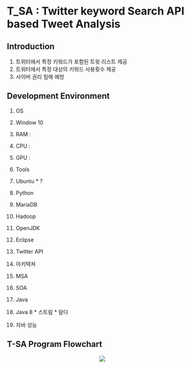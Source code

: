 # T_SA : Twitter keyword Search API based Tweet Analysis

## Introduction
1. 트위터에서 특정 키워드가 포함된 트윗 리스트 제공
2. 트위터에서 특정 대상의 키워드 사용횟수 제공
3. 사이버 권리 침해 예방

## Development Environment
1. OS
  1. Window 10
  2. RAM :
  3. CPU :
  4. GPU :
2. Tools
  1. Ubuntu
    * ?
  2. Python
  3. MariaDB
  4. Hadoop
  5. OpenJDK
  6. Eclipse
  7. Twitter API
  
1. 아키텍쳐
  1. MSA
  2. SOA
2. Java
  1. Java 8
    * 스트림
    * 람다
  2. 자바 성능
## T-SA Program Flowchart
<p align="center"> 
<img src="https://github.com/SeokJune/BigData_VI_T-SA/blob/master/etc/T-SA%20Program%20Flowchart.jpg?raw=true">
</p>
